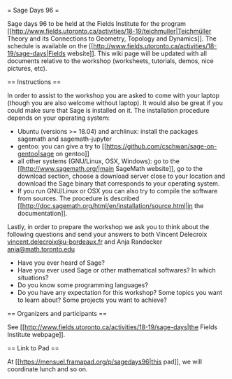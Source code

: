 = Sage Days 96 =

Sage days 96 to be held at the Fields Institute for the program [[http://www.fields.utoronto.ca/activities/18-19/teichmuller|Teichmüller Theory and its Connections to Geometry, Topology and Dynamics]]. The schedule is available on the [[http://www.fields.utoronto.ca/activities/18-19/sage-days|Fields website]]. This wiki page will be updated with all documents relative to the workshop (worksheets, tutorials, demos, nice pictures, etc).

== Instructions ==

In order to assist to the workshop you are asked to come with your laptop (though you are also welcome without laptop). It would also be great if you could make sure that Sage is installed on it. The installation procedure depends on your operating system:

 * Ubuntu (versions >= 18.04) and archlinux: install the packages sagemath and sagemath-jupyter
 * gentoo: you can give a try to [[https://github.com/cschwan/sage-on-gentoo|sage on gentoo]]
 * all other systems (GNU/Linux, OSX, Windows): go to the [[http://www.sagemath.org/|main SageMath website]], go to the download section, choose a download server close to your location and download the Sage binary that corresponds to your operating system.
 * If you run GNU/Linux or OSX you can also try to compile the software from sources. The procedure is described [[http://doc.sagemath.org/html/en/installation/source.html|in the documentation]].

Lastly, in order to prepare the workshop we ask you to think about the following questions and send your answers to both Vincent Delecroix <vincent.delecroix@u-bordeaux.fr> and Anja Randecker <anja@math.toronto.edu>

 * Have you ever heard of Sage?
 * Have you ever used Sage or other mathematical softwares? In which situations?
 * Do you know some programming languages?
 * Do you have any expectation for this workshop? Some topics you want to learn about? Some projects you want to achieve? 

== Organizers and participants ==

See [[http://www.fields.utoronto.ca/activities/18-19/sage-days|the Fields Institute webpage]].

== Link to Pad ==

At [[https://mensuel.framapad.org/p/sagedays96|this pad]], we will coordinate lunch and so on.
